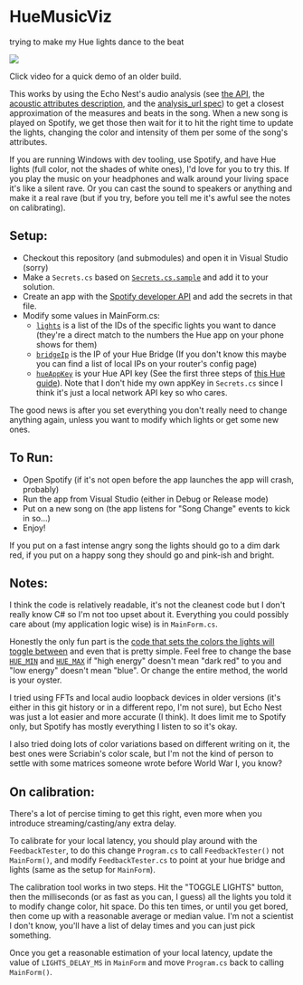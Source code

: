 # HueMusicViz
trying to make my Hue lights dance to the beat

[![](https://scontent-atl3-1.cdninstagram.com/t51.2885-15/e15/11374102_641545675981910_523380368_n.jpg?ig_cache_key=MTA0NTMyMDQ1NjEwODI0MDI3OQ%3D%3D.2)](https://www.instagram.com/p/6BuWqex-2X/)

Click video for a quick demo of an older build.

This works by using the Echo Nest's audio analysis (see [the API](https://developer.spotify.com/web-api/get-several-audio-features/), the [acoustic attributes description](http://developer.echonest.com/acoustic-attributes.html), and the [analysis_url spec](http://developer.echonest.com/docs/v4/_static/AnalyzeDocumentation.pdf)) to get a closest approximation of the measures and beats in the song. When a new song is played on Spotify, we get those then wait for it to hit the right time to update the lights, changing the color and intensity of them per some of the song's attributes.

If you are running Windows with dev tooling, use Spotify, and have Hue lights (full color, not the shades of white ones), I'd love for you to try this. If you play the music on your headphones and walk around your living space it's like a silent rave. Or you can cast the sound to speakers or anything and make it a real rave (but if you try, before you tell me it's awful see the notes on calibrating).

## Setup:

- Checkout this repository (and submodules) and open it in Visual Studio (sorry)
- Make a `Secrets.cs` based on [`Secrets.cs.sample`](https://github.com/jc4p/HueMusicViz/blob/659ac24a4929d4865bd4ffb27354c6a387745f24/HueMusicViz/Secrets.cs.sample) and add it to your solution.
- Create an app with the [Spotify developer API](https://developer.spotify.com/) and add the secrets in that file.
- Modify some values in MainForm.cs:
  - [`lights`](https://github.com/jc4p/HueMusicViz/blob/659ac24a4929d4865bd4ffb27354c6a387745f24/HueMusicViz/MainForm.cs#L32) is a list of the IDs of the specific lights you want to dance (they're a direct match to the numbers the Hue app on your phone shows for them)
  - [`bridgeIp`](https://github.com/jc4p/HueMusicViz/blob/659ac24a4929d4865bd4ffb27354c6a387745f24/HueMusicViz/MainForm.cs#L57) is the IP of your Hue Bridge (If you don't know this maybe you can find a list of local IPs on your router's config page)
  - [`hueAppKey`](https://github.com/jc4p/HueMusicViz/blob/659ac24a4929d4865bd4ffb27354c6a387745f24/HueMusicViz/MainForm.cs#L73) is your Hue API key (See the first three steps of [this Hue guide](http://www.developers.meethue.com/documentation/getting-started)). Note that I don't hide my own appKey in `Secrets.cs` since I think it's just a local network API key so who cares.

The good news is after you set everything you don't really need to change anything again, unless you want to modify which lights or get some new ones.

## To Run:

- Open Spotify (if it's not open before the app launches the app will crash, probably)
- Run the app from Visual Studio (either in Debug or Release mode)
- Put on a new song on (the app listens for "Song Change" events to kick in so...)
- Enjoy!

If you put on a fast intense angry song the lights should go to a dim dark red, if you put on a happy song they should go and pink-ish and bright.

## Notes:

I think the code is relatively readable, it's not the cleanest code but I don't really know C# so I'm not too upset about it. Everything you could possibly care about (my application logic wise) is in `MainForm.cs`.

Honestly the only fun part is the [code that sets the colors the lights will toggle between](https://github.com/jc4p/HueMusicViz/blob/cfd4e85f43831bbf0eea407c75f05a1a9a89024c/HueMusicViz/MainForm.cs#L143) and even that is pretty simple. Feel free to change the base [`HUE_MIN`](https://github.com/jc4p/HueMusicViz/blob/659ac24a4929d4865bd4ffb27354c6a387745f24/HueMusicViz/MainForm.cs#L38) and [`HUE_MAX`](https://github.com/jc4p/HueMusicViz/blob/659ac24a4929d4865bd4ffb27354c6a387745f24/HueMusicViz/MainForm.cs#L39) if "high energy" doesn't mean "dark red" to you and "low energy" doesn't mean "blue". Or change the entire method, the world is your oyster.

I tried using FFTs and local audio loopback devices in older versions (it's either in this git history or in a different repo, I'm not sure), but Echo Nest was just a lot easier and more accurate (I think). It does limit me to Spotify only, but Spotify has mostly everything I listen to so it's okay.

I also tried doing lots of color variations based on different writing on it, the best ones were Scriabin's color scale, but I'm not the kind of person to settle with some matrices someone wrote before World War I, you know?

## On calibration:

There's a lot of percise timing to get this right, even more when you introduce streaming/casting/any extra delay.

To calibrate for your local latency, you should play around with the `FeedbackTester`, to do this change `Program.cs` to call `FeedbackTester()` not `MainForm()`, and modify `FeedbackTester.cs` to point at your hue bridge and lights (same as the setup for `MainForm`).

The calibration tool works in two steps. Hit the "TOGGLE LIGHTS" button, then the milliseconds (or as fast as you can, I guess) all the lights you told it to modify change color, hit space. Do this ten times, or until you get bored, then come up with a reasonable average or median value. I'm not a scientist I don't know, you'll have a list of delay times and you can just pick something.

Once you get a reasonable estimation of your local latency, update the value of `LIGHTS_DELAY_MS` in `MainForm` and move `Program.cs` back to calling `MainForm()`.
